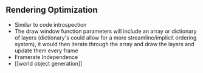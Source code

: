 ## Rendering Optimization
- Similar to code introspection
- The draw window function parameters will include an array or dictionary of layers (dictionary's could allow for a more streamline/implicit ordering system), it would then iterate through the array and draw the layers and update them every frame
- Framerate Independence
- [[world object generation]] 